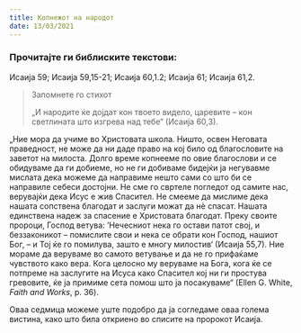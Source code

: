 ```yaml
---
title: Копнежот на народот
date: 13/03/2021
---
```


### Прочитајте ги библиските текстови:
Исаија 59; Исаија 59,15-21; Исаија 60,1.2; Исаија 61; Исаија 61,2.

> <p>Запомнете го стихот</p>
> „И народите ќе дојдат кон твоето видело, царевите – кон светлината што изгрева над тебе“ (Исаија 60,3).

„Ние мора да учиме во Христовата школа. Ништо, освен Неговата праведност, не може да ни даде право на кој било од благословите на заветот на милоста. Долго време копнееме по овие благослови и се обидуваме да ги добиеме, но не ги добиваме бидејќи ја негувавме мислата дека можеме да направиме нешто сами со што би се направиле себеси достојни. Не сме го свртеле погледот од самите нас, верувајќи дека Исус е жив Спасител. Не смееме да мислиме дека нашата сопствена благодат и заслуги можат да нè спасат. Нашата единствена надеж за спасение е Христовата благодат. Преку своите пророци, Господ ветува: ’Нечесниот нека го остави патот свој, и беззаконикот – помислите свои и нека се обрати кон Господ, нашиот Бог, – и Тој ќе го помилува, зашто е многу милостив‘ (Исаија 55,7). Ние мораме да веруваме во самото ветување и да не го прифаќаме чувството како вера. Кога целосно му веруваме на Бога, кога ќе се потпреме на заслугите на Исуса како Спасител кој ни ги простува гревовите, ќе ја примиме сета помош што ја посакуваме“ (Еllen G. Whitе, *Faith and Works*, p. 36).

Оваа седмица можеме уште подобро да ја согледаме оваа голема вистина, како што била откриено во списите на пророкот Исаија.